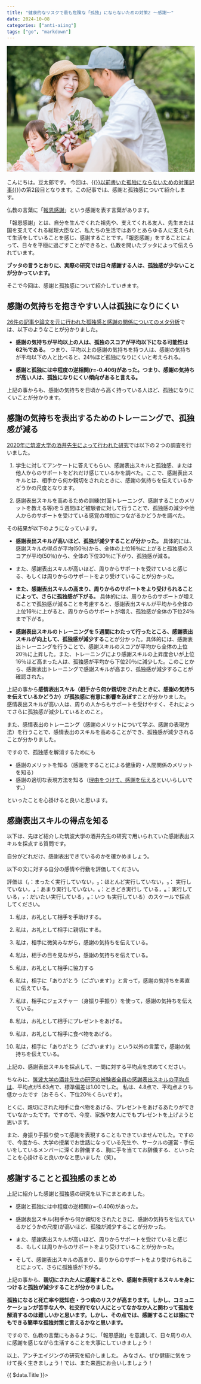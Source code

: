 ```yaml
---
title: "健康的なリスクで最も危険な「孤独」にならないための対策2 〜感謝〜"
date: 2024-10-08
categories: ["anti-aiing"]
tags: ["go", "markdown"]
---
```


![This is a image](image.jpg)

こんにちは。豆太郎です。
今回は、{{<a href="loneliness-and-health" target="_blank">}}以前書いた孤独にならないための対策記事{{</a>}}の第2段目となります。この記事では、感謝と孤独感について紹介します。

仏教の言葉に「[報恩感謝](https://www.tokkouin.com/2024/01/01/%E5%B9%B4%E9%A0%AD%E6%89%80%E6%84%9F-%E5%A0%B1%E6%81%A9%E6%84%9F%E8%AC%9D%E3%81%AB%E5%BF%97%E3%81%99/#:~:text=%E6%B3%95%E3%83%BB%E5%83%A7%EF%BC%89%E3%81%AB%E5%AF%BE%E3%81%97-,%E5%A0%B1%E6%81%A9%E6%84%9F%E8%AC%9D,-%E3%81%99%E3%82%8B%E3%81%93%E3%81%A8%E3%81%A7%E3%81%99)」という感謝を表す言葉があります。

「報恩感謝」とは、自分を生んでくれた祖先や、支えてくれる友人、先生または国を支えてくれる総理大臣など、私たちの生活ではありとあらゆる人に支えられて生活をしていることを感じ、感謝することです。「報恩感謝」をすることによって、日々を平穏に過ごすことができると、仏教を開いたブッタによって伝えられています。

**ブッタの言うとおりに、実際の研究では日々感謝する人は、孤独感が少ないことが分かっています。**

そこで今回は、感謝と孤独感について紹介していきます。

## 感謝の気持ちを抱きやすい人は孤独になりにくい

[26件の記事や論文を元に行われた孤独感と感謝の関係についてのメタ分析](https://iaap-journals.onlinelibrary.wiley.com/doi/10.1111/aphw.12549)では、以下のようなことが分かりました。

- **感謝の気持ちが平均以上の人は、孤独のスコアが平均以下になる可能性は62％である。** つまり、平均以上の感謝の気持ちを持つ人は、感謝の気持ちが平均以下の人と比べると、24％ほど孤独になりにくいと考えられる。

- **感謝と孤独には中程度の逆相関(r=-0.406)があった。つまり、感謝の気持ちが高い人は、孤独になりにくい傾向があると言える。**

上記の事からも、感謝の気持ちを日頃から高く持っている人ほど、孤独になりにくいことが分かります。

## 感謝の気持ちを表出するためのトレーニングで、孤独感が減る


[2020年に筑波大学の酒井先生によって行われた研究](https://www.jstage.jst.go.jp/article/jjep/68/2/68_111/_pdf)では以下の２つの調査を行いました。

1. 学生に対してアンケートに答えてもらい、感謝表出スキルと孤独感、または他人からのサポートをどれだけ感じているかを調べた。ここで、感謝表出スキルとは、相手から何か親切をされたときに、感謝の気持ちを伝えているかどうかの尺度となります。

2. 感謝表出スキルを高めるための訓練(対面トレーニング、感謝することのメリットを教える等)を５週間ほど被験者に対して行うことで、孤独感の減少や他人からのサポートを受けている感覚の増加につながるかどうかを調べた。


その結果が以下のようになっています。

- **感謝表出スキルが高いほど、孤独が減少することが分かった。** 具体的には、感謝スキルの得点が平均(50％)から、全体の上位16％に上がると孤独感のスコアが平均(50％)から、全体の下位30％に下がり、孤独感が減る。

- また、感謝表出スキルが高いほど、周りからサポートを受けていると感じる、もしくは周りからのサポートをより受けていることが分かった。

- **また、感謝表出スキルの高まり、周りからのサポートをより受けられることによって、さらに孤独感が下がる。** 具体的には、周りからのサポートが増えることで孤独感が減ることを考慮すると、感謝表出スキルが平均から全体の上位16％に上がると、周りからのサポートが増え、孤独感が全体の下位24％まで下がる。


- **感謝表出スキルのトレーニングを５週間にわたって行ったところ、感謝表出スキルが向上して、孤独感が減少する**ことが分かった。具体的には、感謝表出トレーニングを行うことで、感謝スキルのスコアが平均から全体の上位20％に上昇した。また、トレーニングにより感謝スキルの上昇度合いが上位16％ほど高まった人は、孤独感が平均から下位20％に減少した。このことから、感謝表出トレーニングで感謝スキルが高まり、孤独感が減少することが確認された。


上記の事から**感情表出スキル（相手から何か親切をされたときに、感謝の気持ちを伝えているかどうか）が孤独感に有意に影響を及ぼす**ことが分かりました。 感情表出スキルが高い人は、周りの人からもサポートを受けやすく、それによってさらに孤独感が減少しているとのこと。

また、感情表出のトレーニング（感謝のメリットについて学ぶ、感謝の表現方法）を行うことで、感情表出のスキルを高めることができ、孤独感が減少されることが分かりました。

ですので、孤独感を解消するためにも

- 感謝のメリットを知る（感謝をすることによる健康的・人間関係のメリットを知る）
- 感謝の適切な表現方法を知る（[理由をつけて、感謝を伝える](https://oggi.jp/6782141#:~:text=2%EF%BC%9A-,%E7%90%86%E7%94%B1%E3%82%82%E6%B7%BB%E3%81%88%E3%81%A6%E3%80%8C%E6%84%9F%E8%AC%9D%E3%81%AE%E6%B0%97%E6%8C%81%E3%81%A1%E3%80%8D%E3%82%92%E4%BC%9D%E3%81%88%E3%82%8B,-%E3%80%8C%E3%81%82%E3%82%8A%E3%81%8C%E3%81%A8%E3%81%86%E3%80%8D%E3%81%A8%E3%81%84%E3%81%86%E8%A8%80%E8%91%89)といいらしいです。）

といったことを心掛けると良いと思います。



## 感謝表出スキルの得点を知る

以下は、先ほど紹介した筑波大学の酒井先生の研究で用いられていた感謝表出スキルを採点する質問です。

自分がどれだけ、感謝表出できているのかを確かめましょう。



以下の文に対する自分の感情や行動を評価してください。

評価は（₁：まったく実行していない，₂：ほとんど実行していない，₃： 実行していない，₄：あまり実行していない，₅：ときどき実行し ている，₆：実行している，₇：だいたい実行している，₈：いつ も実行している）のスケールで採点してください。

1. 私は，お礼として相手を手助けする。

2. 私は，お礼として相手に親切にする。

3. 私は，相手に微笑みながら，感謝の気持ちを伝えている。

4. 私は，相手の目を見ながら，感謝の気持ちを伝えている。
5. 私は，お礼として相手に協力する

6. 私は，相手に「ありがとう（ございます）」と言って，感謝の気持ちを素直に伝えている。
7. 私は，相手にジェスチャー（身振り手振り）を使って，感謝の気持ちを伝えている。

8. 私は，お礼として相手にプレゼントをあげる。

9. 私は，お礼として相手に食べ物をあげる。

10. 私は，相手に「ありがとう（ございます）」という以外の言葉で，感謝の気持ちを伝えている。

上記の、感謝表出スキルを採点して、一問に対する平均点を求めてください。

ちなみに、[筑波大学の酒井先生の研究の被験者全員の感謝表出スキルの平均点は](https://www.jstage.jst.go.jp/article/jjep/68/2/68_111/_pdf)、平均点が5.63点で、標準偏差は1.00でした。
私は、4.8点で、平均点よりも低かったです（おそらく、下位20％くらいです）。

とくに、親切にされた相手に食べ物をあげる、プレゼントをあげるあたりができていなかったです。ですので、今度、家族や友人にでもプレゼントを上げようと思います。

また、身振り手振り使って感謝を表現することもできていませんでした。ですので、今度から、大学の授業でお世話になっている先生や、サークルの運営・手伝いをしているメンバーに深くお辞儀する、胸に手を当ててお辞儀する、といったことを心掛けると良いかなと思いました（笑）。

## 感謝することと孤独感のまとめ

上記に紹介した感謝と孤独感の研究を以下にまとめました。

- 感謝と孤独には中程度の逆相関(r=-0.406)があった。
- 感謝表出スキル(相手から何か親切をされたときに、感謝の気持ちを伝えているかどうかの尺度)が高いほど、孤独が減少することが分かった。
- また、感謝表出スキルが高いほど、周りからサポートを受けていると感じる、もしくは周りからのサポートをより受けていることが分かった。

- そして、感謝表出スキルの高まり、周りからのサポートをより受けられることによって、さらに孤独感が下がる。


上記の事から、**親切にされた人に感謝することや、感謝を表現するスキルを身につけると孤独が減少することが分かりました。**

**孤独になると死亡率や認知症・うつ病のリスクが高まります。しかし、コミュニケーションが苦手な人や、社交的でない人にとってなかなか人と関わって孤独を解消するのは難しいかと思います。しかし、その点では、感謝することは誰にでもできる簡単な孤独対策と言えるかなと思います。**

ですので、仏教の言葉にもあるように、「報恩感謝」を意識して、日々周りの人に感謝を感じながら生活することを大事にしていきましょう！


以上、アンチエイジングの研究を紹介しました。
みなさん、ぜひ健康に気をつけて長く生きましょう！では、また来週にお会いしましょう！
<div>
  {{ $data.Title }}>
</div>
